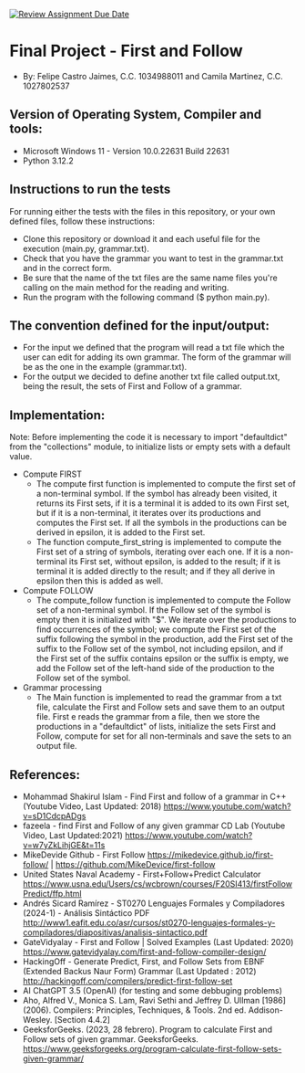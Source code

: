 [![Review Assignment Due Date](https://classroom.github.com/assets/deadline-readme-button-24ddc0f5d75046c5622901739e7c5dd533143b0c8e959d652212380cedb1ea36.svg)](https://classroom.github.com/a/hBnzrcca)
# Final Project - First and Follow
- By: Felipe Castro Jaimes, C.C. 1034988011 and Camila Martinez, C.C. 1027802537
## Version of Operating System, Compiler and tools:
- Microsoft Windows 11 - Version 10.0.22631 Build 22631
- Python 3.12.2
## Instructions to run the tests
For running either the tests with the files in this repository, or your own defined files, follow these instructions:
- Clone this repository or download it and each useful file for the execution (main.py, grammar.txt).
- Check that you have the grammar you want to test in the grammar.txt and in the correct form.
- Be sure that the name of the txt files are the same name files you're calling on the main method for the reading and writing.
- Run the program with the following command ($ python main.py).
## The convention defined for the input/output:
- For the input we defined that the program will read a txt file which the user can edit for adding its own grammar. The form of the grammar will be as the one in the example (grammar.txt).  
- For the output we decided to define another txt file called output.txt, being the result, the sets of First and Follow of a grammar.
## Implementation:
Note: Before implementing the code it is necessary to import "defaultdict" from the "collections" module, to initialize lists or empty sets with a default value.
- Compute FIRST
  - The compute first function is implemented to compute the first set of a non-terminal symbol. If the symbol has already been visited, it returns its First sets, if it is a terminal it is added to its own First set, but if it is a non-terminal, it iterates over its productions and computes the First set. If all the symbols in the productions can be derived in epsilon, it is added to the First set.
  - The function compute_first_string is implemented to compute the First set of a string of symbols, iterating over each one. If it is a non-terminal its First set, without epsilon, is added to the result; if it is terminal it is added directly to the result; and if they all derive in epsilon then this is added as well.
- Compute FOLLOW
  - The compute_follow function is implemented to compute the Follow set of a non-terminal symbol. If the Follow set of the symbol is empty then it is initialized with "$". We iterate over the productions to find occurrences of the symbol; we compute the First set of the suffix following the symbol in the production, add the First set of the suffix to the Follow set of the symbol, not including epsilon, and if the First set of the suffix contains epsilon or the suffix is empty, we add the Follow set of the left-hand side of the production to the Follow set of the symbol.
- Grammar processing
  - The Main function is implemented to read the grammar from a txt file, calculate the First and Follow sets and save them to an output file. First e reads the grammar from a file, then we store the productions in a "defaultdict" of lists, initialize the sets First and Follow, compute for set for all non-terminals and save the sets to an output file.
## References:
- Mohammad Shakirul Islam - Find First and follow of a grammar in C++ (Youtube Video, Last Updated: 2018)
https://www.youtube.com/watch?v=sD1CdcpADgs
- fazeela - find First and Follow of any given grammar CD Lab (Youtube Video, Last Updated:2021) 
https://www.youtube.com/watch?v=w7yZkLihjGE&t=11s
- MikeDevide Github - First Follow
https://mikedevice.github.io/first-follow/ | https://github.com/MikeDevice/first-follow
- United States Naval Academy - First+Follow+Predict Calculator 
https://www.usna.edu/Users/cs/wcbrown/courses/F20SI413/firstFollowPredict/ffp.html
- Andrés Sicard Ramírez - ST0270 Lenguajes Formales y Compiladores (2024-1) - Análisis Sintáctico PDF
http://www1.eafit.edu.co/asr/cursos/st0270-lenguajes-formales-y-compiladores/diapositivas/analisis-sintactico.pdf
- GateVidyalay - First and Follow | Solved Examples (Last Updated: 2020) 
https://www.gatevidyalay.com/first-and-follow-compiler-design/
- HackingOff - Generate Predict, First, and Follow Sets from EBNF (Extended Backus Naur Form) Grammar (Last Updated : 2012) 
http://hackingoff.com/compilers/predict-first-follow-set
- AI ChatGPT 3.5 (OpenAI) (for testing and some debbuging problems)
- Aho, Alfred V., Monica S. Lam, Ravi Sethi and Jeffrey D. Ullman [1986] (2006). Compilers:
Principles, Techniques, & Tools. 2nd ed. Addison-Wesley. [Section 4.4.2]
- GeeksforGeeks. (2023, 28 febrero). Program to calculate First and Follow sets of given grammar. GeeksforGeeks. https://www.geeksforgeeks.org/program-calculate-first-follow-sets-given-grammar/
